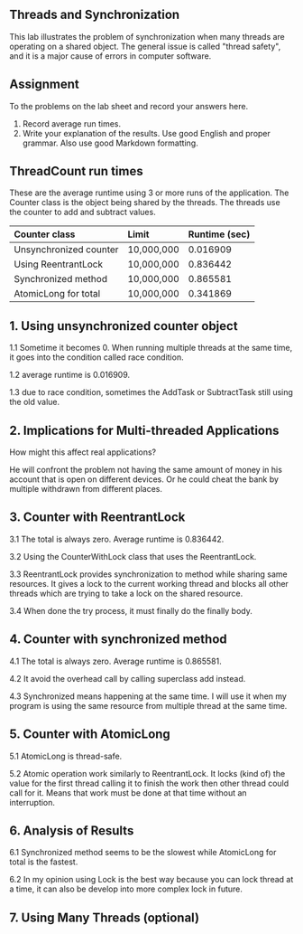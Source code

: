 ## Threads and Synchronization

This lab illustrates the problem of synchronization when many threads are operating on a shared object.  The general issue is called "thread safety", and it is a major cause of errors in computer software.

## Assignment

To the problems on the lab sheet and record your answers here.

1. Record average run times.
2. Write your explanation of the results.  Use good English and proper grammar.  Also use good Markdown formatting.

## ThreadCount run times

These are the average runtime using 3 or more runs of the application.
The Counter class is the object being shared by the threads.
The threads use the counter to add and subtract values.

| Counter class           | Limit              | Runtime (sec)   |
|:------------------------|:-------------------|-----------------|
| Unsynchronized counter  | 10,000,000         | 0.016909        |
| Using ReentrantLock     | 10,000,000         | 0.836442        |
| Synchronized method     | 10,000,000         | 0.865581        |
| AtomicLong for total    | 10,000,000         | 0.341869        |

## 1. Using unsynchronized counter object

1.1 Sometime it becomes 0. When running multiple threads at the same time, it goes into the condition called race condition.

1.2 average runtime is 0.016909.

1.3 due to race condition, sometimes the AddTask or SubtractTask still using the old value.

## 2. Implications for Multi-threaded Applications

How might this affect real applications?  

He will confront the problem not having the same amount of money in his 
account that is open on different devices. Or he could cheat the bank by multiple withdrawn from different places.

## 3. Counter with ReentrantLock

3.1 The total is always zero. Average runtime is 0.836442.

3.2 Using the CounterWithLock class that uses the ReentrantLock.

3.3 ReentrantLock provides synchronization to method while sharing same resources. It gives a lock to the current working thread and blocks all other threads which are trying to take a lock on the shared resource.

3.4 When done the try process, it must finally do the finally body.

## 4. Counter with synchronized method

4.1 The total is always zero. Average runtime is 0.865581.

4.2 It avoid the overhead call by calling superclass add instead.

4.3 Synchronized means happening at the same time. I will use it when my program is using the same resource from multiple thread at the same time.

## 5. Counter with AtomicLong

5.1 AtomicLong is thread-safe.

5.2 Atomic operation work similarly to ReentrantLock. It locks (kind of) the value for the first thread calling it to finish the work then other thread could call for it. Means that work must be done at that time without an interruption.

## 6. Analysis of Results

6.1 Synchronized method seems to be the slowest while AtomicLong for total is the fastest.

6.2 In my opinion using Lock is the best way because you can lock thread at a time, it can also be develop into more complex lock in future.

## 7. Using Many Threads (optional)




